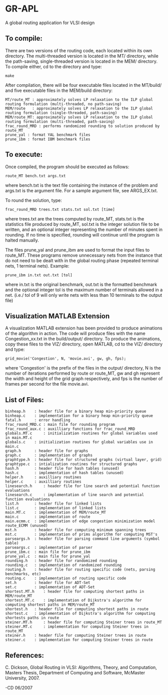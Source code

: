 GR-APL
======
A global routing application for VLSI design	

					
To compile:
-----------
There are two versions of the routing code, each located within its own directory.  The multi-threaded version is located in the MT/ directory, 
while the path-saving, single-threaded version is located in the MEM/ directory.  To compile either, cd to the directory and type:

	make
	
After compilation, there will be four executable files located in the MT/build/ and five executable files in the MEM/build directory:

	MT/route_MT : approximately solves LP relaxation to the ILP global routing formulation (multi-threaded, no path-saving)
	MEM/route   : approximately solves LP relaxation to the ILP global routing formulation (single-threaded, path-saving)
	MEM/route_MT: approximately solves LP relaxation to the ILP global routing formulation (multi-threaded, path-saving)
	frac_round_MRD : performs randomized rounding to solution produced by route_MT
	prune_yal : format YAL benchmark files
	prune_ibm : format IBM benchmark files
	
To execute:
-----------
Once compiled, the program should be executed as follows:

	route_MT bench.txt args.txt

where bench.txt is the text file containing the instance of the problem and args.txt is the argument file. 
For a sample argument file, see ARGS_EX.txt.

To round the solution, type:

	frac_round_MRD trees.txt stats.txt sol.txt [time]
	
where trees.txt are the trees computed by route_MT, stats.txt is the statistics file produced by route_MT, 
sol.txt is the integer solution file to be written, and an optional integer representing the number of 
minutes spent in rounding.   If no time is specified, rounding will continue until the program is halted 
manually.

The files prune_yal and prune_ibm are used to format the input files to route_MT.  These programs remove
unnecessary nets from the instance that do not need to be dealt with in the global routing phase (repeated
terminal nets, 1 terminal nets).  Example:

	prune_ibm in.txt out.txt [tol]
	
where in.txt is the original benchmark, out.txt is the formatted benchmark and the optional integer tol is
the maximum number of terminals allowed in a net.   (i.e./ tol of 9 will only write nets with less than 10
terminals to the output file)

Visualization MATLAB Extension
------------------------------
A visualization MATLAB extension has been provided to produce animations of the algorithm in action.  The code
will produce files with the name Congestion_xx.txt in the build/output/ directory.  To produce the animations, 
copy these files to the VIZ/ directory, open MATLAB, cd to the VIZ/ directory and type:

	grid_movie('Congestion', N, 'movie.avi', gw, gh, fps);

where 'Congestion' is the prefix of the files in the output/ directory, N is the number of iterations performed by
route or route_MT, gw and gh represent the width and height of the grid graph respectively, and fps is the number of
frames per second for the file movie.avi. 

List of Files:
--------------

	binheap.h 	 : header file for a binary heap min-priority queue
	binheap.c 	 : implementation for a binary heap min-priority queue
	fatal.h		 : error handling
	frac_round_MRD.c : main file for rounding program
	frac_round_aux.c : auxilliary functions for frac_round_MRD
	globals.MT.c	 : initialization routines for global variables used in main.MT.c
	globals.c	 : initialization routines for global variables use in main.c
	graph.h		 : header file for graphs
	graph.c 	 : implementation of graphs
	graphtype.h	 : header file for structured graphs (virtual layer, grid)
	graphtype.c	 : intialization routines for structured graphs
	hash.h		 : header file for hash tables (unused)
	hash.c 		 : implementation of hash tables (unused)
	helper.h	 : auxilliary routines
	helper.c	 : auxilliary routines
	linesearch.h	 : header file for line search and potential function evaluations
	linesearch.c	 : implementation of line search and potential function evaluations
	list.h		 : header file for linked lists
	list.c		 : implementation of linked lists
	main.MT.c	 : implementation of MEM/route_MT
	main.c		 : implementation of route
	main.ecmm.c	 : implementation of edge congestion minimization model route_ECMM (unused)
	mst.h		 : header file for computing minimum spanning trees
	mst.c		 : implementation of prims algorithm for computing MST's
	parseargs.h	 : header file for parsing command line arguments (symbol table)
	parseargs.c	 : implementation of parser
	prune_ibm.c	 : main file for prune_ibm
	prune_yal.c	 : main file for prune_yal
	rounding.h	 : header file for randomized rounding
	rounding.c	 : implementation of randomized rounding
	routing.h	 : header file for routing specific code (nets, parsing benchmarks, etc)
	routing.c	 : implementation of routing specific code
	set.h		 : header file for ADT-Set
	set.c		 : implementation of ADT-Set
	shortest.MT.h	 : header file for computing shortest paths in MEM/route_MT
	shortest.MT.c	 : implementation of Dijkstra's algorithm for computing shortest paths in MEM/route_MT
	shortest.h	 : header file for computing shortest paths in route
	shortest.c	 : implementation of Dijkstra's algorithm for computing shortests paths in route
	steiner.MT.h	 : header file for computing Steiner trees in route_MT
	steiner.MT.c	 : implementation for computing Steiner trees in route_MT
	steiner.h	 : header file for computing Steiner trees in route
	steiner.c	 : implementation for computing Steiner trees in route
 

References:
-----------

C. Dickson, Global Routing in VLSI: Algorithms, Theory, and Computation, Masters Thesis, Department of Computing
and Software, McMaster University, 2007.  

-CD 06/2007
